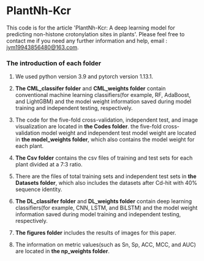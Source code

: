 # PlantNh-Kcr
This code is for the article 'PlantNh-Kcr: A deep learning model for predicting non-histone crotonylation sites in plants'.
Please feel free to contact me if you need any further information and help, email : jym19943856480@163.com.

### The introduction of each folder
1. We used python version 3.9 and pytorch version 1.13.1.

2. **The CML_classifer folder** and **CML_weights folder** contain conventional machine learning classifiers(for example, RF, AdaBoost, and LightGBM) and the model weight information saved during model training and independent testing, respectively.

3. The code for the five-fold cross-validation, independent test, and image visualization are located in **the Codes folder**. the five-fold cross-validation model weight and independent test model weight are located in **the model_weights folder**, which also contains the model weight for each plant.

4. **The Csv folder** contains the csv files of training and test sets for each plant divided at a 7:3 ratio.

5. There are the files of total training sets and independent test sets in **the Datasets folder**, which also includes the datasets after Cd-hit with 40% sequence identity.

6. **The DL_classifer folder** and **DL_weights folder** contain deep learning classifiers(for example, CNN, LSTM, and BiLSTM) and the model weight information saved during model training and independent testing, respectively.

7. **The figures folder** includes the results of images for this paper.

8. The information on metric values(such as Sn, Sp, ACC, MCC, and AUC) are located in **the np_weights folder**.